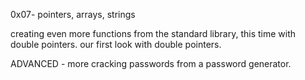 0x07- pointers, arrays, strings


creating even more functions from the standard library, this time with double pointers. our first look with double pointers.


ADVANCED - more cracking passwords from a password generator.
